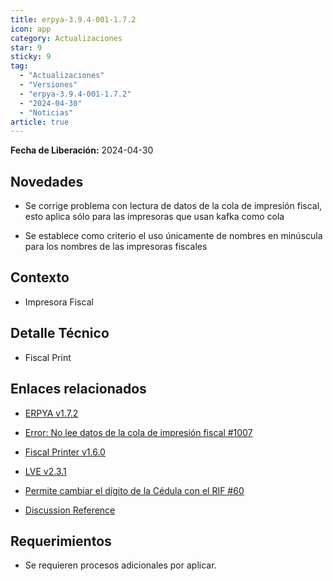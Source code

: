 ```yaml
---
title: erpya-3.9.4-001-1.7.2
icon: app
category: Actualizaciones
star: 9
sticky: 9
tag:
  - "Actualizaciones"
  - "Versiones"
  - "erpya-3.9.4-001-1.7.2"
  - "2024-04-30"
  - "Noticias"
article: true
---
```


**Fecha de Liberación:** 2024-04-30

## Novedades

- Se corrige problema con lectura de datos de la cola de impresión fiscal, esto aplica sólo para las impresoras que usan kafka como cola

- Se establece como criterio el uso únicamente de nombres en minúscula para los nombres de las impresoras fiscales

## Contexto

- Impresora Fiscal

## Detalle Técnico

- Fiscal Print

## Enlaces relacionados

- [ERPYA v1.7.2](https://github.com/erpya/adempiere_patch_zk/releases/tag/1.7.2)

- [Error: No lee datos de la cola de impresión fiscal #1007](https://github.com/erpcya/Control-ERPYA/issues/1007)

- [Fiscal Printer v1.6.0](https://github.com/erpya/fiscal-printer/releases/tag/1.6.0)

- [LVE v2.3.1](https://github.com/adempiere/LVE/releases/tag/2.3.1)

- [Permite cambiar el dígito de la Cédula con el RIF #60](https://github.com/adempiere/LVE/issues/60)

- [Discussion Reference](https://github.com/erpya/adempiere_patch_zk/discussions/8)

## Requerimientos

- Se requieren procesos adicionales por aplicar.
